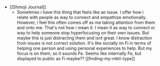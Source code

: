  * [[Shmoji Journal]]
    * Sometimes i have this thing that feels like an issue. I offer how i relate with people as way to connect and empathize emotionally. However, i feel this often comes off as me taking attention from them and onto me. That's not how i mean it. I mean it as way to connect or way to help someone stop hyperfocusing on their own issues. But maybe this is just distracting them and isnt great. I know distraction from issues is not correct solution. It's like socially im Fi in terms of helping one person and using personal experiences to help. But my focus is on them, so it sounds Fe. Seems like internally Fe, but displayed to public as Fi maybe?? [[finding-my-mbti-type]]